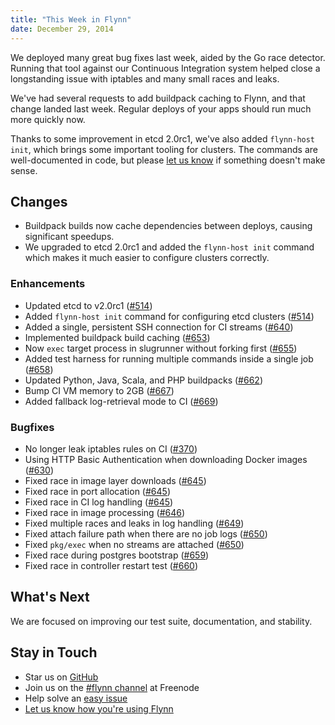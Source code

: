 ```yaml
---
title: "This Week in Flynn"
date: December 29, 2014
---
```

We deployed many great bug fixes last week, aided by the Go race detector. Running that tool against our Continuous Integration system helped close a longstanding issue with iptables and many small races and leaks.

We've had several requests to add buildpack caching to Flynn, and that change landed last week. Regular deploys of your apps should run much more quickly now.

Thanks to some improvement in etcd 2.0rc1, we've also added `flynn-host init`, which brings some important tooling for clusters. The commands are well-documented in code, but please [let us know](mailto:contact@flynn.io) if something doesn't make sense.

## Changes

* Buildpack builds now cache dependencies between deploys, causing significant speedups.
* We upgraded to etcd 2.0rc1 and added the `flynn-host init` command which makes
  it much easier to configure clusters correctly.

### Enhancements

- Updated etcd to v2.0rc1 ([#514](https://github.com/flynn/flynn/pull/514))
- Added `flynn-host init` command for configuring etcd clusters ([#514](https://github.com/flynn/flynn/pull/514))
- Added a single, persistent SSH connection for CI streams ([#640](https://github.com/flynn/flynn/pull/640))
- Implemented buildpack build caching ([#653](https://github.com/flynn/flynn/pull/653))
- Now `exec` target process in slugrunner without forking first ([#655](https://github.com/flynn/flynn/pull/655))
- Added test harness for running multiple commands inside a single job ([#658](https://github.com/flynn/flynn/pull/658))
- Updated Python, Java, Scala, and PHP buildpacks ([#662](https://github.com/flynn/flynn/pull/662))
- Bump CI VM memory to 2GB ([#667](https://github.com/flynn/flynn/pull/667))
- Added fallback log-retrieval mode to CI ([#669](https://github.com/flynn/flynn/pull/669))

### Bugfixes

- No longer leak iptables rules on CI ([#370](https://github.com/flynn/flynn/pull/370))
- Using HTTP Basic Authentication when downloading Docker images ([#630](https://github.com/flynn/flynn/pull/630))
- Fixed race in image layer downloads ([#645](https://github.com/flynn/flynn/pull/645))
- Fixed race in port allocation ([#645](https://github.com/flynn/flynn/pull/645))
- Fixed race in CI log handling ([#645](https://github.com/flynn/flynn/pull/645))
- Fixed race in image processing ([#646](https://github.com/flynn/flynn/pull/646))
- Fixed multiple races and leaks in log handling ([#649](https://github.com/flynn/flynn/pull/649))
- Fixed attach failure path when there are no job logs ([#650](https://github.com/flynn/flynn/pull/650))
- Fixed `pkg/exec` when no streams are attached ([#650](https://github.com/flynn/flynn/pull/650))
- Fixed race during postgres bootstrap ([#659](https://github.com/flynn/flynn/pull/659))
- Fixed race in controller restart test ([#660](https://github.com/flynn/flynn/pull/660))

## What's Next

We are focused on improving our test suite, documentation, and stability.

## Stay in Touch

* Star us on [GitHub](https://github.com/flynn/flynn)
* Join us on the [#flynn channel](http://webchat.freenode.net?channels=flynn) at Freenode
* Help solve an [easy issue](https://github.com/flynn/flynn/labels/easy)
* [Let us know how you're using Flynn](mailto:contact@flynn.io)
